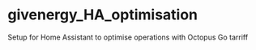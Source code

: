 # givenergy_HA_optimisation
Setup for Home Assistant to optimise operations with Octopus Go tarriff
